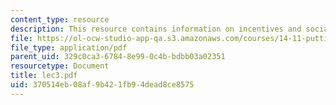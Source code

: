 ```yaml
---
content_type: resource
description: This resource contains information on incentives and social norms.
file: https://ol-ocw-studio-app-qa.s3.amazonaws.com/courses/14-11-putting-social-sciences-to-the-test-field-experiments-in-economics-spring-2006/370514eb08af9b421fb94dead8ce8575_lec3.pdf
file_type: application/pdf
parent_uid: 329c0ca3-6784-8e99-0c4b-bdbb03a02351
resourcetype: Document
title: lec3.pdf
uid: 370514eb-08af-9b42-1fb9-4dead8ce8575
---
```

